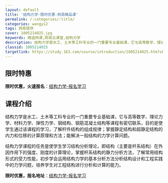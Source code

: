 ```yaml
---
layout: default
title: '结构力学-限时优惠-网易精品课'
permalink: /:categories/:title/
categories: wangyi2
tags: 网易提供
cover: 1005214025.jpg
keywords: 精选网课,网易云课堂,结构力学
description: 结构力学是水工、土木等工科专业的一门重要专业基础课，它与高等数学、理论力学、材料力学、弹性力学、钢结构、钢筋混凝土结构等
classid: 1005214025
targetlink: https://study.163.com/course/introduction/1005214025.htm?share=1&shareId=1025206652&utm_campaign=share&utm_medium=iphoneShare&utm_source=&utm_u=1025206652
---
```


## 限时特惠

**限时优惠，火速报名**：[结构力学-报名学习](https://study.163.com/course/introduction/1005214025.htm?share=1&shareId=1025206652&utm_campaign=share&utm_medium=iphoneShare&utm_source=&utm_u=1025206652)

## 课程介绍

结构力学是水工、土木等工科专业的一门重要专业基础课，它与高等数学、理论力学、材料力学、弹性力学、钢结构、钢筋混凝土结构等课程有密切联系，目的是使学生通过该课程的学习，了解杆件结构的组成规律；掌握静定结构和超静定结构的内力和位移的计算原理和方法；能解决一般结构的力学计算问题。

结构力学课程的任务是使学生学习结构分析理论，即结构（主要是杆系结构）在外因作用下的强度、刚度的计算理论，掌握杆系结构的静力分析方法，了解常用结构形式的受力性能，初步学会运用结构力学的基本分析方法分析结构设计和工程实践中的力学问题，培养学生对工程结构进行分析和计算的能力。

**限时优惠，报名地址**：[结构力学-报名学习](https://study.163.com/course/introduction/1005214025.htm?share=1&shareId=1025206652&utm_campaign=share&utm_medium=iphoneShare&utm_source=&utm_u=1025206652)

